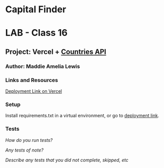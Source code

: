# Capital Finder
# LAB - Class 16
## Project: Vercel + [Countries API](https://restcountries.com/#fields)
### Author: Maddie Amelia Lewis

### Links and Resources
[Deployment Link on Vercel](capital-finder-399olo1wd-maddieamies-projects.vercel.app)

### Setup

Install requirements.txt in a virtual environment, or go to [deployment link](capital-finder-399olo1wd-maddieamies-projects.vercel.app). 

[//]: # (### How to initialize/run your application &#40;where applicable&#41;)


### Tests

_How do you run tests?_


_Any tests of note?_


_Describe any tests that you did not complete, skipped, etc_

